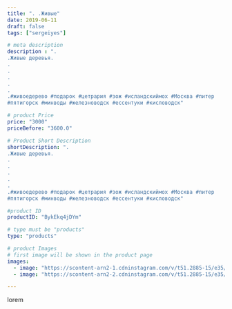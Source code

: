 ```yaml
---
title: ". .Живые"
date: 2019-06-11
draft: false
tags: ["sergeiyes"]

# meta description
description : ".
.Живые деревья.
.
.
.
.
.
.#живоедерево #подарок #цетрария #зож #исландскиймох #Москва #питер
#пятигорск #минводы #железноводск #ессентуки #кисловодск"

# product Price
price: "3000"
priceBefore: "3600.0"

# Product Short Description
shortDescription: ".
.Живые деревья.
.
.
.
.
.
.#живоедерево #подарок #цетрария #зож #исландскиймох #Москва #питер
#пятигорск #минводы #железноводск #ессентуки #кисловодск"

#product ID
productID: "BykEkq4jDYm"

# type must be "products"
type: "products"

# product Images
# first image will be shown in the product page
images:
  - image: "https://scontent-arn2-1.cdninstagram.com/v/t51.2885-15/e35/61841478_173803503646816_9004875145527988157_n.jpg?tp=1&_nc_ht=scontent-arn2-1.cdninstagram.com&_nc_cat=104&_nc_ohc=-XcDemhomeUAX8s0IsP&oh=853e98f016e02ed6708d2c606ec3238d&oe=606D09C9&ig_cache_key=MjA2Mzc5NDYyNzk2MjI1NTMwMA%3D%3D.2"
  - image: "https://scontent-arn2-2.cdninstagram.com/v/t51.2885-15/e35/62123883_408227829763956_9140520409606242557_n.jpg?tp=1&_nc_ht=scontent-arn2-2.cdninstagram.com&_nc_cat=100&_nc_ohc=FEcB4qw_nvoAX9g2WnC&oh=c5cc2b7c5897606cffba1138bbb82828&oe=606B158E&ig_cache_key=MjA2Mzc5NDYyNzkwMzY2NjIxMA%3D%3D.2"

---
```

lorem
